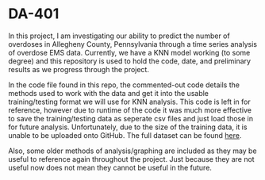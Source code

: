 # DA-401

In this project, I am investigating our ability to predict the number of overdoses in Allegheny County, Pennsylvania through a time series analysis of overdose EMS data. Currently, we have a KNN model working (to some degree) and this repository is used to hold the code, date, and preliminary results as we progress through the project.

In the code file found in this repo, the commented-out code details the methods used to work with the data and get it into the usable training/testing format we will use for KNN analysis. This code is left in for reference, however due to runtime of the code it was much more effective to save the training/testing data as seperate csv files and just load those in for future analysis. Unfortunately, due to the size of the training data, it is unable to be uploaded onto GitHub. The full dataset can be found [here]([https://catalog.data.gov/dataset/allegheny-county-911-dispatches-ems-and-fire]). 

Also, some older methods of analysis/graphing are included as they may be useful to reference again throughout the project. Just because they are not useful now does not mean they cannot be useful in the future.
